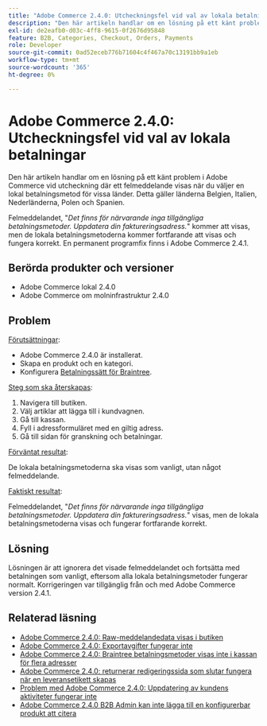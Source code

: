 ```yaml
---
title: "Adobe Commerce 2.4.0: Utcheckningsfel vid val av lokala betalningar"
description: "Den här artikeln handlar om en lösning på ett känt problem i Adobe Commerce vid utcheckning där ett felmeddelande visas när du väljer en lokal betalningsmetod för vissa länder. Detta gäller länderna Belgien, Italien, Nederländerna, Polen och Spanien."
exl-id: de2eafb0-d03c-4ff8-9615-0f2676d95848
feature: B2B, Categories, Checkout, Orders, Payments
role: Developer
source-git-commit: 0ad52eceb776b71604c4f467a70c13191bb9a1eb
workflow-type: tm+mt
source-wordcount: '365'
ht-degree: 0%

---
```


# Adobe Commerce 2.4.0: Utcheckningsfel vid val av lokala betalningar

Den här artikeln handlar om en lösning på ett känt problem i Adobe Commerce vid utcheckning där ett felmeddelande visas när du väljer en lokal betalningsmetod för vissa länder. Detta gäller länderna Belgien, Italien, Nederländerna, Polen och Spanien.

Felmeddelandet, &quot;*Det finns för närvarande inga tillgängliga betalningsmetoder. Uppdatera din faktureringsadress.*&quot; kommer att visas, men de lokala betalningsmetoderna kommer fortfarande att visas och fungera korrekt. En permanent programfix finns i Adobe Commerce 2.4.1.

## Berörda produkter och versioner

* Adobe Commerce lokal 2.4.0
* Adobe Commerce om molninfrastruktur 2.4.0

## Problem

<u>Förutsättningar</u>:

* Adobe Commerce 2.4.0 är installerat.
* Skapa en produkt och en kategori.
* Konfigurera [Betalningssätt för Braintree](https://devdocs.magento.com/guides/v2.4/graphql/payment-methods/braintree.html).

<u>Steg som ska återskapas</u>:

1. Navigera till butiken.
1. Välj artiklar att lägga till i kundvagnen.
1. Gå till kassan.
1. Fyll i adressformuläret med en giltig adress.
1. Gå till sidan för granskning och betalningar.

<u>Förväntat resultat</u>:

De lokala betalningsmetoderna ska visas som vanligt, utan något felmeddelande.

<u>Faktiskt resultat</u>:

Felmeddelandet, &quot;*Det finns för närvarande inga tillgängliga betalningsmetoder. Uppdatera din faktureringsadress.*&quot; visas, men de lokala betalningsmetoderna visas och fungerar fortfarande korrekt.

## Lösning

Lösningen är att ignorera det visade felmeddelandet och fortsätta med betalningen som vanligt, eftersom alla lokala betalningsmetoder fungerar normalt. Korrigeringen var tillgänglig från och med Adobe Commerce version 2.4.1.

## Relaterad läsning

* [Adobe Commerce 2.4.0: Raw-meddelandedata visas i butiken](/help/troubleshooting/storefront/magento-2-4-0-issue-storefront-raw-message-data-display.md)
* [Adobe Commerce 2.4.0: Exportavgifter fungerar inte](/help/troubleshooting/miscellaneous/magento-2-4-0-known-issue-export-tax-rates-does-not-work.md)
* [Adobe Commerce 2.4.0: Braintree betalningsmetoder visas inte i kassan för flera adresser](/help/troubleshooting/payments/magento-2-4-0-braintree-not-in-multiple-addresses-checkout.md)
* [Adobe Commerce 2.4.0: returnerar redigeringssida som slutar fungera när en leveransetikett skapas](/help/troubleshooting/known-issues-patches-attached/magento-2-4-0-patch-returns-shipping-label-creation-issue.md)
* [Problem med Adobe Commerce 2.4.0: Uppdatering av kundens aktiviteter fungerar inte](/help/troubleshooting/miscellaneous/magento-2-4-0-refresh-on-customer-activities-does-not-work.md)
* [Adobe Commerce 2.4.0 B2B Admin kan inte lägga till en konfigurerbar produkt att citera](/help/troubleshooting/miscellaneous/magento-2-4-0-b2b-admin-can-t-add-configurable-product-to-quote.md)
